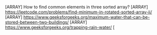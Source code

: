 [ARRAY] How to find common elements in three sorted array?
[ARRAY] https://leetcode.com/problems/find-minimum-in-rotated-sorted-array-ii/
[ARRAY] https://www.geeksforgeeks.org/maximum-water-that-can-be-stored-between-two-buildings/
[ARRAY] https://www.geeksforgeeks.org/trapping-rain-water/
[
